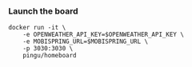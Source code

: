 ### Launch the board

```
docker run -it \
    -e OPENWEATHER_API_KEY=$OPENWEATHER_API_KEY \
    -e MOBISPRING_URL=$MOBISPRING_URL \
    -p 3030:3030 \
    pingu/homeboard
```
